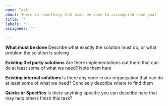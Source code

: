 ```yaml
---
name: Task
about: There is something that must be done to accomplish some goal
title: ''
labels: ''
assignees: ''

---
```


**What must be done**
Describe what exactly the solution must do, or what problem the solution is solving

**Existing 3rd party solutions**
Are there implementations out there that can do at least some of what we need? Note them here

**Existing internal solutions**
Is there any code in our organization that can do at least some of what we need? Concisely describe where to find them

**Quirks or Specifics**
Is there anything specific you can describe here that may help others finish this task?
